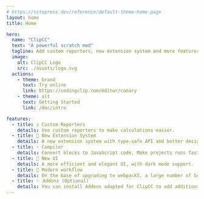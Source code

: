 ```yaml
---
# https://vitepress.dev/reference/default-theme-home-page
layout: home
title: Home

hero:
  name: "ClipCC"
  text: "A powerful scratch mod"
  tagline: Add custom reporters, new extension system and more features.
  image:
    alt: ClipCC Logo
    src: ./assets/logo.svg
  actions:
    - theme: brand
      text: Try online
      link: https://codingclip.com/editor/canary
    - theme: alt
      text: Getting Started
      link: /doc/intro

features:
  - title: ⚓ Custom Reporters
    details: Use custom reporters to make calculations easier.
  - title: 📎 New Extension System
    details: A new extension system with type-safe API and better design.
  - title: ⚡ Compiler
    details: Convert blocks to JavaScript code, Make projects runs faster than ever.
  - title: 🌸 New UI
    details: A more efficient and elegant UI, with dark mode support.
  - title: 🍡 Modern workflow
    details: On the base of upgrading to webpack5, a large number of Scratch workflows have been improved.
  - title: ✨ Addons (Optional)
    details: You can install Addons adapted for ClipCC to add additional features to the editor.
---
```


